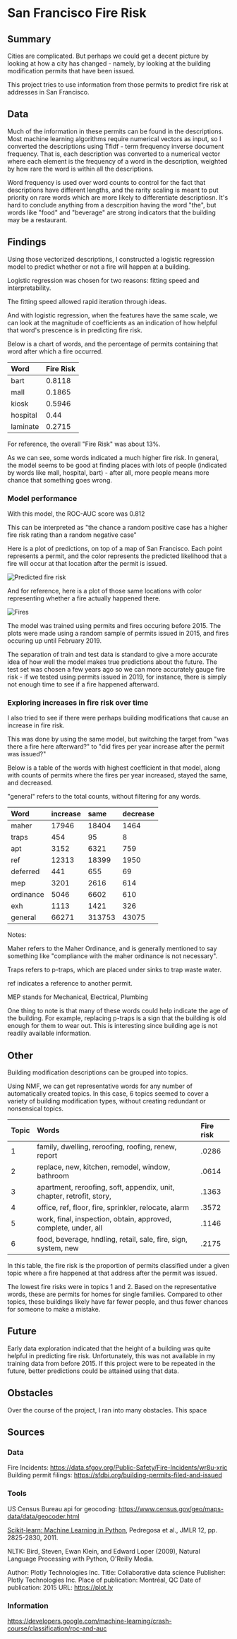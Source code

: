 # San Francisco Fire Risk

## Summary
Cities are complicated. But perhaps we could get a decent picture by looking at how a city has changed - namely, by looking at the building modification permits that have been issued.

This project tries to use information from those permits to predict fire risk at addresses in San Francisco. 

## Data
Much of the information in these permits can be found in the descriptions. Most machine learning algorithms require numerical vectors as input, so I converted the descriptions using Tfidf - term frequency inverse document frequency. That is, each description was converted to a numerical vector where each element is the frequency of a word in the description, weighted by how rare the word is within all the descriptions. 

Word frequency is used over word counts to control for the fact that descriptions have different lengths, and the rarity scaling is meant to put priority on rare words which are more likely to differentiate descriptiosn. It's hard to conclude anything from a descrpition having the word "the", but words like "food" and "beverage" are strong indicators that the building may be a restaurant.

## Findings
Using those vectorized descriptions, I constructed a logistic regression model to predict whether or not a fire will happen at a building.

Logistic regression was chosen for two reasons: fitting speed and interpretability. 

The fitting speed allowed rapid iteration through ideas.

And with logistic regression, when the features have the same scale, we can look at the magnitude of coefficients as an indication of how helpful that word's prescence is in predicting fire risk. 

Below is a chart of words, and the percentage of permits containing that word after which a fire occurred.

| Word	| Fire Risk
|:------|:--------
| bart 	| 0.8118
| mall 	| 0.1865
| kiosk 	| 0.5946
| hospital 	| 0.44
| laminate 	| 0.2715

For reference, the overall "Fire Risk" was about 13%. 

As we can see, some words indicated a much higher fire risk. In general, the model seems to be good at finding places with lots of people (indicated by words like mall, hospital, bart) - after all, more people means more chance that something goes wrong.

### Model performance

With this model, the ROC-AUC score was 0.812

This can be interpreted as "the chance a random positive case has a higher fire risk rating than a random negative case"


Here is a plot of predictions, on top of a map of San Francisco. Each point represents a permit, and the color represents the predicted likelihood that a fire will occur at that location after the permit is issued.


![Predicted fire risk](results/predictions.png)

And for reference, here is a plot of those same locations with color representing whether a fire actually happened there.

![Fires](results/actual.png)

The model was trained using permits and fires occuring before 2015. The plots were made using a random sample of permits issued in 2015, and fires occuring up until February 2019. 

The separation of train and test data is standard to give a more accurate idea of how well the model makes true predictions about the future. The test set was chosen a few years ago so we can more accurately gauge fire risk - if we tested using permits issued in 2019, for instance, there is simply not enough time to see if a fire happened afterward.


### Exploring increases in fire risk over time

I also tried to see if there were perhaps building modifications that cause an increase in fire risk. 

This was done by using the same model, but switching the target from "was there a fire here afterward?" to "did fires per year increase after the permit was issued?"

Below is a table of the words with highest coefficient in that model, along with counts of permits where the fires per year increased, stayed the same, and decreased.

"general" refers to the total counts, without filtering for any words.

|Word       | 	increase 	|same 	|decrease 
|:-----------|:--------|:----------|:---------
|maher 	|17946 	|18404 	|1464 	
|traps 	|454 	|95 	|8 	
|apt 	|3152 	|6321 	|759 	
|ref 	|12313 	|18399 	|1950 	
|deferred 	|441 	|655 	|69 	
|mep 	|3201 	|2616 	|614 	
|ordinance 	|5046 	|6602 	|610 	
|exh 	|1113 	|1421 	|326 	
|general 	|66271 	|313753 	|43075 	

Notes:

Maher refers to the Maher Ordinance, and is generally mentioned to say something like "compliance with the maher ordinance is not necessary".

Traps refers to p-traps, which are placed under sinks to trap waste water.

ref indicates a reference to another permit.

MEP stands for Mechanical, Electrical, Plumbing

One thing to note is that many of these words could help indicate the age of the building. For example, replacing p-traps is a sign that the building is old enough for them to wear out. This is interesting since building age is not readily available information.

## Other
Building modification descriptions can be grouped into topics.

Using NMF, we can get representative words for any number of automatically created topics. In this case, 6 topics seemed to cover a variety of building modification types, without creating redundant or nonsensical topics.

|Topic   |  Words                                                                | Fire risk
|:-------|:----------------------------------------------------------------------|:-----------
|1       | family, dwelling, reroofing, roofing, renew, report                   | .0286
|2       | replace, new, kitchen, remodel, window, bathroom                      | .0614
|3       | apartment, reroofing, soft, appendix, unit, chapter, retrofit, story, | .1363
|4       | office, ref, floor, fire, sprinkler, relocate, alarm                  | .3572
|5       | work, final, inspection, obtain, approved, complete, under, all       | .1146
|6       | food, beverage, hndling, retail, sale, fire, sign, system, new        | .2175

In this table, the fire risk is the proportion of permits classified under a given topic where a fire happened at that address after the permit was issued.

The lowest fire risks were in topics 1 and 2. Based on the representative words, these are permits for homes for single families. Compared to other topics, these buildings likely have far fewer people, and thus fewer chances for someone to make a mistake.

## Future
Early data exploration indicated that the height of a building was quite helpful in predicting fire risk. Unfortunately, this was not available in my training data from before 2015. If this project were to be repeated in the future, better predictions could be attained using that data.

## Obstacles
Over the course of the project, I ran into many obstacles. This space 

## Sources
### Data
Fire Incidents: https://data.sfgov.org/Public-Safety/Fire-Incidents/wr8u-xric
Building permit filings: https://sfdbi.org/building-permits-filed-and-issued

### Tools
US Census Bureau api for geocoding: https://www.census.gov/geo/maps-data/data/geocoder.html

[Scikit-learn: Machine Learning in Python](http://jmlr.csail.mit.edu/papers/v12/pedregosa11a.html), Pedregosa et al., JMLR 12, pp. 2825-2830, 2011.

NLTK: Bird, Steven, Ewan Klein, and Edward Loper (2009), Natural Language
Processing with Python, O'Reilly Media.

Author: Plotly Technologies Inc. Title: Collaborative data science Publisher: Plotly Technologies Inc. Place of publication: Montréal, QC Date of publication: 2015 URL: https://plot.ly

### Information
https://developers.google.com/machine-learning/crash-course/classification/roc-and-auc
